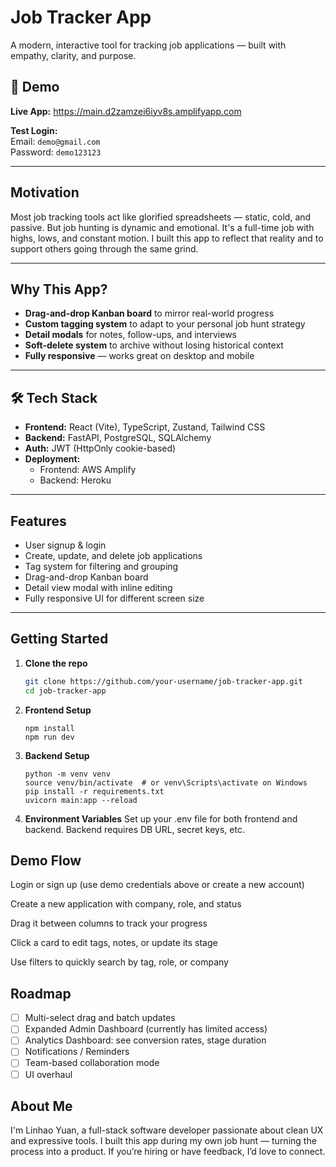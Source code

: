 # Job Tracker App

A modern, interactive tool for tracking job applications — built with empathy, clarity, and purpose.

## 🔗 Demo

**Live App:** <a href="https://main.d2zamzei6iyv8s.amplifyapp.com" target="_blank" rel="noopener noreferrer">https://main.d2zamzei6iyv8s.amplifyapp.com</a>


**Test Login:**  
Email: `demo@gmail.com`  
Password: `demo123123`

---

##  Motivation

Most job tracking tools act like glorified spreadsheets — static, cold, and passive. But job hunting is dynamic and emotional. It's a full-time job with highs, lows, and constant motion. I built this app to reflect that reality and to support others going through the same grind.

---

##  Why This App?

- **Drag-and-drop Kanban board** to mirror real-world progress
- **Custom tagging system** to adapt to your personal job hunt strategy
- **Detail modals** for notes, follow-ups, and interviews
- **Soft-delete system** to archive without losing historical context
- **Fully responsive** — works great on desktop and mobile

---

## 🛠 Tech Stack

- **Frontend:** React (Vite), TypeScript, Zustand, Tailwind CSS  
- **Backend:** FastAPI, PostgreSQL, SQLAlchemy  
- **Auth:** JWT (HttpOnly cookie-based)  
- **Deployment:**  
  - Frontend: AWS Amplify  
  - Backend: Heroku  

---

##  Features

- User signup & login  
- Create, update, and delete job applications  
- Tag system for filtering and grouping  
- Drag-and-drop Kanban board  
- Detail view modal with inline editing  
- Fully responsive UI for different screen size

---

##  Getting Started

1. **Clone the repo**
   ```bash
   git clone https://github.com/your-username/job-tracker-app.git
   cd job-tracker-app

2. **Frontend Setup**
    ```cd frontend
   npm install
   npm run dev
3. **Backend Setup**
   ```cd backend
   python -m venv venv
   source venv/bin/activate  # or venv\Scripts\activate on Windows
   pip install -r requirements.txt
   uvicorn main:app --reload
4. **Environment Variables**
   Set up your .env file for both frontend and backend. Backend requires DB URL, secret keys, etc.

##  Demo Flow
Login or sign up (use demo credentials above or create a new account)

Create a new application with company, role, and status

Drag it between columns to track your progress

Click a card to edit tags, notes, or update its stage

Use filters to quickly search by tag, role, or company

##  Roadmap
- [ ] Multi-select drag and batch updates
- [ ] Expanded Admin Dashboard (currently has limited access)
- [ ] Analytics Dashboard: see conversion rates, stage duration
- [ ] Notifications / Reminders
- [ ] Team-based collaboration mode
- [ ] UI overhaul

##  About Me
I'm Linhao Yuan, a full-stack software developer passionate about clean UX and expressive tools. I built this app during my own job hunt — turning the process into a product. If you’re hiring or have feedback, I’d love to connect.

